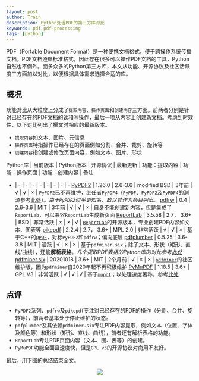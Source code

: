 ```yaml
---
layout: post
author: Train
description: Python处理PDF的第三方库对比
keywords: pdf pdf-processing
tags: [python]
---
```


PDF（Portable Document Format）是一种便携文档格式，便于跨操作系统传播文档。PDF文档遵循标准格式，因此存在很多可以操作PDF文档的工具，Python自然也不例外。面多众多的Python第三方库，本文从功能、开源协议及社区活跃度三方面加以对比，以便根据具体需求选择合适的库。

## 概况

功能对比从大粒度上分成了`提取内容`、`操作页面`和`创建内容`三方面。前两者分别是针对已经存在的PDF文档的读和写操作，最后一项从内容上创建新文档。考虑到时效性，以下对比列出了撰文时相应的最新版本。
- `提取内容`如文本、图片、元信息
- `操作页面`特指操作已经存在的页面例如分割、合并、裁剪、旋转等
- `创建内容`指创建或修改页面内容，例如文本、图片、形状


Python库 | 当前版本 | Python版本 | 开源协议 | 最新更新 | 功能：提取内容 | 功能：操作页面 | 功能：创建内容 | 备注
- | - | - | - | - | - | - | - | -
[PyPDF2](https://github.com/mstamy2/PyPDF2) | 1.26.0 | 2.6-3.6 | modified BSD | 3年前 | √ | √ | × | `PyPDF2`已不再维护，继任者[`PyPDF4`](https://github.com/claird/PyPDF4)（[`PyPDF`](https://github.com/mfenniak/pyPdf)、`PyPDF2`及`PyPDF4`的渊源参考[此处](https://realpython.com/pdf-python/)）。*由于`PyPDF2`似乎更知名，故以其作为条目列出。*
[pdfrw](https://github.com/pmaupin/pdfrw) | 0.4 | 2.6-3.6 | MIT | 3年前 | √ | √ | × | 自身不能创建新内容，但是集成了`ReportLab`，可以兼容`ReportLab`生成新页面
[ReportLab](https://www.reportlab.com/opensource/) | 3.5.58 | 2.7， 3.6+ | BSD | 非常活跃 | × | × | √ | [`ReportLab`](https://www.reportlab.com/)的开源版本，专业创建PDF内容如文本、图表等
[pikepdf](https://github.com/pikepdf/pikepdf) | 2.2.4 | 2.7， 3.6+ | MPL 2.0 | 非常活跃 | √ | √ | × | 基于C++的[`QPDF`](https://github.com/qpdf/qpdf)，对标`PyPDF2`和`pdfrw`；偏向底层
[pdfplumber](https://github.com/jsvine/pdfplumber) | 0.5.25 | 3.6-3.8 | MIT | 活跃 | √ | × | × | 基于`pdfminer.six`；除了文本、形状（矩形、直线/曲线），还能**解析表格**。*几个提取PDF表格的Python库的对比参考[此处](https://github.com/atlanhq/camelot/wiki/Comparison-with-other-PDF-Table-Extraction-libraries-and-tools#pdf-table-extract)*
[pdfminer.six](https://github.com/pdfminer/pdfminer.six) | 20201018 | 3.6+ | MIT | 2个月前 | √ | × | × | [`pdfminer`](https://github.com/euske/pdfminer/)的社区维护版，因为`pdfminer`自2020年起不再积极维护
[PyMuPDF](https://github.com/pymupdf/PyMuPDF) | 1.18.5 | 3.6+ | GPL V3 | 非常活跃 | √ | √ | √ | 基于[`mupdf`](https://mupdf.com/)；以处理速度著称，参考[此处](https://pymupdf.readthedocs.io/en/latest/app1.html)

## 点评

- `PyPDF2`系列、`pdfrw`及`pikepdf`专注对已经存在的PDF的操作（分割、合并、旋转等），前两者基本处于停止维护的状态。
- `pdfplumber`及其依赖`pdfminer.six`专注PDF内容提取，例如文本（位置、字体及颜色等）和形状（矩形、直线、曲线），前者还有解析表格的功能。
- `ReportLab`专注PDF页面内容（文本、图、表等）的创建。
- `PyMuPDF`功能全面且速度快，但是`GPL v3`的开源协议对商用不友好。


最后，用下图的总结结束全文。

<div align='center'><img src="{{ "/images/2021-01-02-01.png" | prepend: site.baseurl }}"></div>
